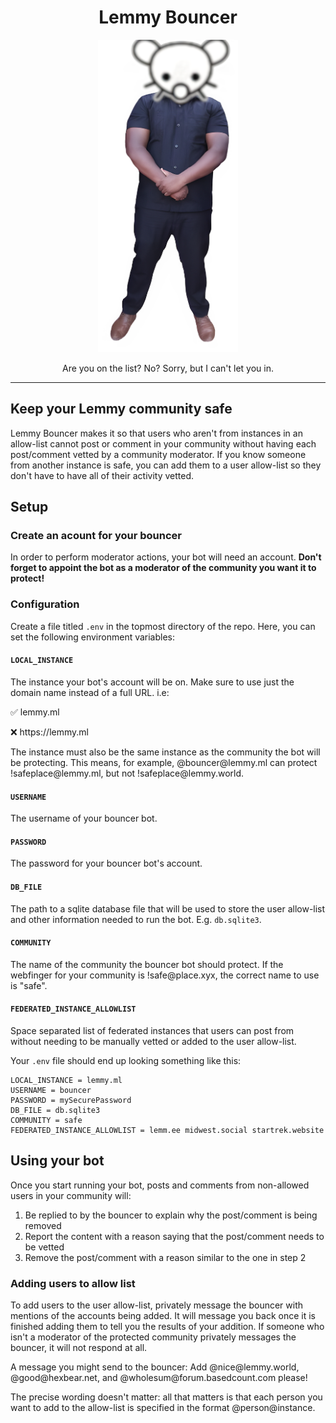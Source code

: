 <div align="center">
  <h1>Lemmy Bouncer</h1>
  <img src="images/lemmy-bouncer.png" alt="Lemmy Bouncer" height="500px" wifth="500px"/>
  <p>Are you on the list? No? Sorry, but I can't let you in.</p>
</div>

-----------------------------

## Keep your Lemmy community safe

Lemmy Bouncer makes it so that users who aren't from instances in an allow-list cannot post or comment in your community without having each post/comment vetted by a community moderator. If you know someone from another instance is safe, you can add them to a user allow-list so they don't have to have all of their activity vetted.

## Setup

### Create an acount for your bouncer
In order to perform moderator actions, your bot will need an account. **Don't forget to appoint the bot as a moderator of the community you want it to protect!**

### Configuration
Create a file titled `.env` in the topmost directory of the repo. Here, you can set the following environment variables:

#### `LOCAL_INSTANCE`
The instance your bot's account will be on. Make sure to use just the domain name instead of a full URL. i.e:

✅ lemmy.ml

❌ https<span>://</span><span>lemmy.ml</span>

The instance must also be the same instance as the community the bot will be protecting. This means, for example, @bouncer@<span>lemmy</span>.ml can protect !safeplace@<span>lemmy</span>.ml, but not !safeplace@<span>lemmy</span>.world.

#### `USERNAME`
The username of your bouncer bot.

#### `PASSWORD`
The password for your bouncer bot's account.

#### `DB_FILE`
The path to a sqlite database file that will be used to store the user allow-list and other information needed to run the bot. E.g. `db.sqlite3`.

#### `COMMUNITY`
The name of the community the bouncer bot should protect. If the webfinger for your community is !safe@<span>place</span>.xyx, the correct name to use is "safe".

#### `FEDERATED_INSTANCE_ALLOWLIST`
Space separated list of federated instances that users can post from without needing to be manually vetted or added to the user allow-list.

Your `.env` file should end up looking something like this:
```
LOCAL_INSTANCE = lemmy.ml
USERNAME = bouncer
PASSWORD = mySecurePassword
DB_FILE = db.sqlite3
COMMUNITY = safe
FEDERATED_INSTANCE_ALLOWLIST = lemm.ee midwest.social startrek.website
```

## Using your bot
Once you start running your bot, posts and comments from non-allowed users in your community will:
1. Be replied to by the bouncer to explain why the post/comment is being removed
2. Report the content with a reason saying that the post/comment needs to be vetted
3. Remove the post/comment with a reason similar to the one in step 2

### Adding users to allow list
To add users to the user allow-list, privately message the bouncer with mentions of the accounts being added. It will message you back once it is finished adding them to tell you the results of your addition. If someone who isn't a moderator of the protected community privately messages the bouncer, it will not respond at all.

A message you might send to the bouncer:
<blockqoute>
Add @nice@<span>lemmy</span>.world, @good@<span>hexbear</span>.net, and @wholesum@<span>forum.</span><span>basedcount</span>.com please!
<blockqoute>

The precise wording doesn't matter: all that matters is that each person you want to add to the allow-list is specified in the format @person@<span>instance</span>.
